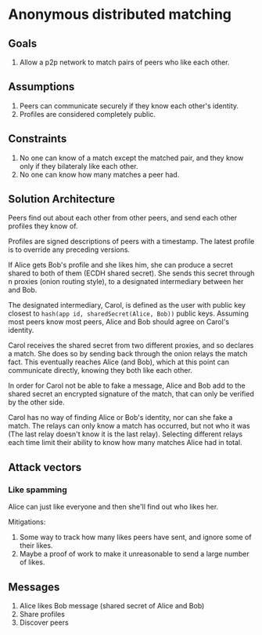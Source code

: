# Anonymous distributed matching

## Goals

1. Allow a p2p network to match pairs of peers who like each other.

## Assumptions

1. Peers can communicate securely if they know each other's identity.
1. Profiles are considered completely public.

## Constraints

1. No one can know of a match except the matched pair, and they know only if they bilateraly like each other.
1. No one can know how many matches a peer had.

## Solution Architecture

Peers find out about each other from other peers, and send each other profiles they know of.

Profiles are signed descriptions of peers with a timestamp. The latest profile is to override any preceding versions.

If Alice gets Bob's profile and she likes him, she can produce a secret shared to both of them (ECDH shared secret). She sends this secret through n proxies (onion routing style), to a designated intermediary between her and Bob.

The designated intermediary, Carol, is defined as the user with public key closest to `hash(app id, sharedSecret(Alice, Bob))` public keys. Assuming most peers know most peers, Alice and Bob should agree on Carol's identity.

Carol receives the shared secret from two different proxies, and so declares a match. She does so by sending back through the onion relays the match fact. This eventually reaches Alice (and Bob), which at this point can communicate directly, knowing they both like each other.

In order for Carol not be able to fake a message, Alice and Bob add to the shared secret an encrypted signature of the match, that can only be verified by the other side.

Carol has no way of finding Alice or Bob's identity, nor can she fake a match. The relays can only know a match has occurred, but not who it was (The last relay doesn't know it is the last relay). Selecting different relays each time limit their ability to know how many matches Alice had in total.

## Attack vectors

### Like spamming

Alice can just like everyone and then she'll find out who likes her.

Mitigations:

1. Some way to track how many likes peers have sent, and ignore some of their likes.
1. Maybe a proof of work to make it unreasonable to send a large number of likes.

## Messages

1. Alice likes Bob message (shared secret of Alice and Bob)
1. Share profiles
1. Discover peers
